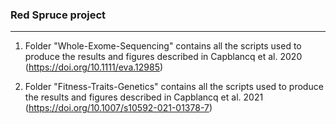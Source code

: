 ### Red Spruce project 
----------------------

1. Folder "Whole-Exome-Sequencing" contains all the scripts used to produce the results and figures described in Capblancq et al. 2020 (https://doi.org/10.1111/eva.12985) 

2. Folder "Fitness-Traits-Genetics" contains all the scripts used to produce the results and figures described in Capblancq et al. 2021 (https://doi.org/10.1007/s10592-021-01378-7)
